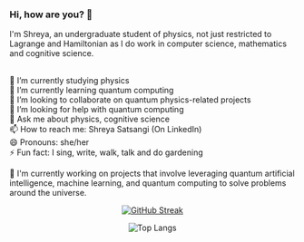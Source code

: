 ### Hi, how are you? 👋

I'm Shreya, an undergraduate student of physics, not just restricted to Lagrange and Hamiltonian as I do work in computer science, mathematics and cognitive science.
<!--
**shreyasat27/shreyasat27** is a ✨ _special_ ✨ repository because its `README.md` (this file) appears on your GitHub profile.
science
Here are some ideas to get you started:
-->

<br> 🔭 I’m currently studying physics
<br> 🌱 I’m currently learning quantum computing
<br> 👯 I’m looking to collaborate on quantum physics-related projects
<br> 🤔 I’m looking for help with quantum computing
<br> 💬 Ask me about physics, cognitive science
<br> 📫 How to reach me: Shreya Satsangi (On LinkedIn)
<br> 😄 Pronouns: she/her
<br> ⚡ Fun fact: I sing, write, walk, talk and do gardening


🔭 I'm currently working on projects that involve leveraging quantum artificial intelligence, machine learning, and quantum computing to solve problems around the universe. 
  <!--
💡 My repositories showcase my work in various domains, including image processing,  and more. 
-->

<div align="center">


[![GitHub Streak](https://streak-stats.demolab.com/?user=shreyasat27)](https://git.io/streak-stats)

![Top Langs](https://github-readme-stats.vercel.app/api/top-langs/?username=shreyasat27&hide_progress=true)
</div>

</div>
